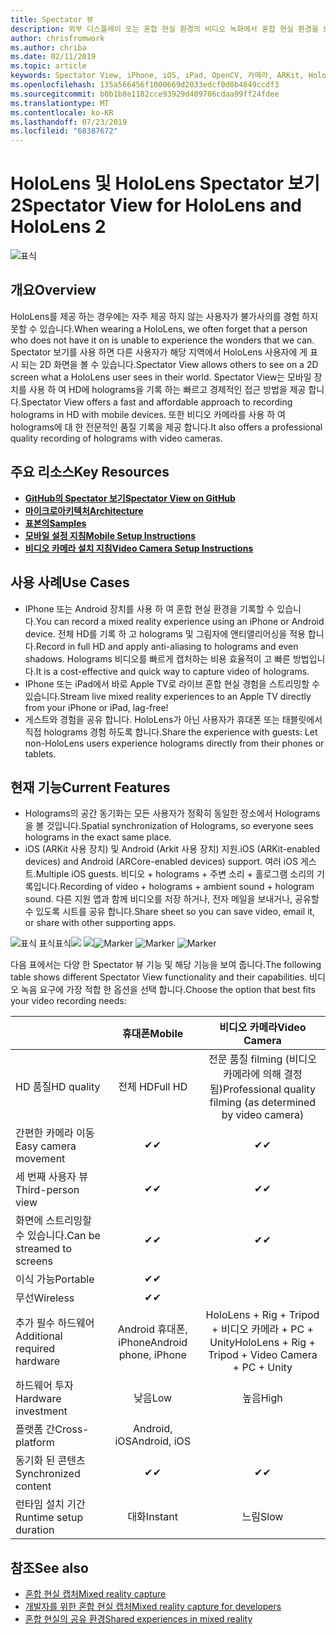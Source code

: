 ```yaml
---
title: Spectator 뷰
description: 외부 디스플레이 또는 혼합 현실 환경의 비디오 녹화에서 혼합 현실 환경을 보여 주는 수단으로 외부 장치에서 holograms을 시각화 합니다.
author: chrisfromwork
ms.author: chriba
ms.date: 02/11/2019
ms.topic: article
keywords: Spectator View, iPhone, iOS, iPad, OpenCV, 카메라, ARKit, HoloLens, Mixed Reality, MixedRealityToolkit, 데모, 레코드
ms.openlocfilehash: 135a566456f1000669d2033edcf0d0b4649ccdf3
ms.sourcegitcommit: b0b1b8e1182cce93929d409706cdaa99ff24fdee
ms.translationtype: MT
ms.contentlocale: ko-KR
ms.lasthandoff: 07/23/2019
ms.locfileid: "68387672"
---
```

# <a name="spectator-view-for-hololens-and-hololens-2"></a><span data-ttu-id="b30a9-104">HoloLens 및 HoloLens Spectator 보기 2</span><span class="sxs-lookup"><span data-stu-id="b30a9-104">Spectator View for HoloLens and HoloLens 2</span></span>

![표식](images/SpecViewPhoneHero.jpg)

## <a name="overview"></a><span data-ttu-id="b30a9-106">개요</span><span class="sxs-lookup"><span data-stu-id="b30a9-106">Overview</span></span>

<span data-ttu-id="b30a9-107">HoloLens를 제공 하는 경우에는 자주 제공 하지 않는 사용자가 불가사의를 경험 하지 못할 수 있습니다.</span><span class="sxs-lookup"><span data-stu-id="b30a9-107">When wearing a HoloLens, we often forget that a person who does not have it on is unable to experience the wonders that we can.</span></span> <span data-ttu-id="b30a9-108">Spectator 보기를 사용 하면 다른 사용자가 해당 지역에서 HoloLens 사용자에 게 표시 되는 2D 화면을 볼 수 있습니다.</span><span class="sxs-lookup"><span data-stu-id="b30a9-108">Spectator View allows others to see on a 2D screen what a HoloLens user sees in their world.</span></span>
<span data-ttu-id="b30a9-109">Spectator View는 모바일 장치를 사용 하 여 HD에 holograms을 기록 하는 빠르고 경제적인 접근 방법을 제공 합니다.</span><span class="sxs-lookup"><span data-stu-id="b30a9-109">Spectator View offers a fast and affordable approach to recording holograms in HD with mobile devices.</span></span> <span data-ttu-id="b30a9-110">또한 비디오 카메라를 사용 하 여 holograms에 대 한 전문적인 품질 기록을 제공 합니다.</span><span class="sxs-lookup"><span data-stu-id="b30a9-110">It also offers a professional quality recording of holograms with video cameras.</span></span>

## <a name="key-resources"></a><span data-ttu-id="b30a9-111">주요 리소스</span><span class="sxs-lookup"><span data-stu-id="b30a9-111">Key Resources</span></span>

* [<span data-ttu-id="b30a9-112">**GitHub의 Spectator 보기**</span><span class="sxs-lookup"><span data-stu-id="b30a9-112">**Spectator View on GitHub**</span></span>](https://github.com/microsoft/MixedReality-SpectatorView)
* [<span data-ttu-id="b30a9-113">**마이크로아키텍처**</span><span class="sxs-lookup"><span data-stu-id="b30a9-113">**Architecture**</span></span>](https://github.com/microsoft/MixedReality-SpectatorView/blob/master/doc/SpectatorView.Architecture.md)
* [<span data-ttu-id="b30a9-114">**표본의**</span><span class="sxs-lookup"><span data-stu-id="b30a9-114">**Samples**</span></span>](https://github.com/microsoft/MixedReality-SpectatorView/tree/master/samples)
* [<span data-ttu-id="b30a9-115">**모바일 설정 지침**</span><span class="sxs-lookup"><span data-stu-id="b30a9-115">**Mobile Setup Instructions**</span></span>](https://github.com/microsoft/MixedReality-SpectatorView/blob/master/doc/SpectatorView.Setup.md)
* [<span data-ttu-id="b30a9-116">**비디오 카메라 설치 지침**</span><span class="sxs-lookup"><span data-stu-id="b30a9-116">**Video Camera Setup Instructions**</span></span>](https://github.com/microsoft/MixedReality-SpectatorView/blob/master/doc/SpectatorView.Setup.VideoCamera.md)

## <a name="use-cases"></a><span data-ttu-id="b30a9-117">사용 사례</span><span class="sxs-lookup"><span data-stu-id="b30a9-117">Use Cases</span></span>
* <span data-ttu-id="b30a9-118">IPhone 또는 Android 장치를 사용 하 여 혼합 현실 환경을 기록할 수 있습니다.</span><span class="sxs-lookup"><span data-stu-id="b30a9-118">You can record a mixed reality experience using an iPhone or Android device.</span></span> <span data-ttu-id="b30a9-119">전체 HD를 기록 하 고 holograms 및 그림자에 앤티앨리어싱을 적용 합니다.</span><span class="sxs-lookup"><span data-stu-id="b30a9-119">Record in full HD and apply anti-aliasing to holograms and even shadows.</span></span> <span data-ttu-id="b30a9-120">Holograms 비디오를 빠르게 캡처하는 비용 효율적이 고 빠른 방법입니다.</span><span class="sxs-lookup"><span data-stu-id="b30a9-120">It is a cost-effective and quick way to capture video of holograms.</span></span>
* <span data-ttu-id="b30a9-121">IPhone 또는 iPad에서 바로 Apple TV로 라이브 혼합 현실 경험을 스트리밍할 수 있습니다.</span><span class="sxs-lookup"><span data-stu-id="b30a9-121">Stream live mixed reality experiences to an Apple TV directly from your iPhone or iPad, lag-free!</span></span>
* <span data-ttu-id="b30a9-122">게스트와 경험을 공유 합니다. HoloLens가 아닌 사용자가 휴대폰 또는 태블릿에서 직접 holograms 경험 하도록 합니다.</span><span class="sxs-lookup"><span data-stu-id="b30a9-122">Share the experience with guests: Let non-HoloLens users experience holograms directly from their phones or tablets.</span></span>

## <a name="current-features"></a><span data-ttu-id="b30a9-123">현재 기능</span><span class="sxs-lookup"><span data-stu-id="b30a9-123">Current Features</span></span>

* <span data-ttu-id="b30a9-124">Holograms의 공간 동기화는 모든 사용자가 정확히 동일한 장소에서 Holograms을 볼 것입니다.</span><span class="sxs-lookup"><span data-stu-id="b30a9-124">Spatial synchronization of Holograms, so everyone sees holograms in the exact same place.</span></span>
* <span data-ttu-id="b30a9-125">iOS (ARKit 사용 장치) 및 Android (Arkit 사용 장치) 지원.</span><span class="sxs-lookup"><span data-stu-id="b30a9-125">iOS (ARKit-enabled devices) and Android (ARCore-enabled devices) support.</span></span>
<span data-ttu-id="b30a9-126">여러 iOS 게스트.</span><span class="sxs-lookup"><span data-stu-id="b30a9-126">Multiple iOS guests.</span></span>
<span data-ttu-id="b30a9-127">비디오 + holograms + 주변 소리 + 홀로그램 소리의 기록입니다.</span><span class="sxs-lookup"><span data-stu-id="b30a9-127">Recording of video + holograms + ambient sound + hologram sound.</span></span>
<span data-ttu-id="b30a9-128">다른 지원 앱과 함께 비디오를 저장 하거나, 전자 메일을 보내거나, 공유할 수 있도록 시트를 공유 합니다.</span><span class="sxs-lookup"><span data-stu-id="b30a9-128">Share sheet so you can save video, email it, or share with other supporting apps.</span></span>

<span data-ttu-id="b30a9-129">![표식](images/SpecViewPhoneDemo.jpg)
표식표식![](images/hololensspectatorview-500px.jpg) ![](images/spectatorview-300px.png)</span><span class="sxs-lookup"><span data-stu-id="b30a9-129">![Marker](images/SpecViewPhoneDemo.jpg)
![Marker](images/hololensspectatorview-500px.jpg) ![Marker](images/spectatorview-300px.png)</span></span>

<span data-ttu-id="b30a9-130">다음 표에서는 다양 한 Spectator 뷰 기능 및 해당 기능을 보여 줍니다.</span><span class="sxs-lookup"><span data-stu-id="b30a9-130">The following table shows different Spectator View functionality and their capabilities.</span></span> <span data-ttu-id="b30a9-131">비디오 녹음 요구에 가장 적합 한 옵션을 선택 합니다.</span><span class="sxs-lookup"><span data-stu-id="b30a9-131">Choose the option that best fits your video recording needs:</span></span>

|                                      | <span data-ttu-id="b30a9-132">휴대폰</span><span class="sxs-lookup"><span data-stu-id="b30a9-132">Mobile</span></span>                  |                    <span data-ttu-id="b30a9-133">비디오 카메라</span><span class="sxs-lookup"><span data-stu-id="b30a9-133">Video Camera</span></span>              |
|--------------------------------------|:-----------------------:|:-------------------------------------------:|
| <span data-ttu-id="b30a9-134">HD 품질</span><span class="sxs-lookup"><span data-stu-id="b30a9-134">HD quality</span></span>                           |         <span data-ttu-id="b30a9-135">전체 HD</span><span class="sxs-lookup"><span data-stu-id="b30a9-135">Full HD</span></span>         |        <span data-ttu-id="b30a9-136">전문 품질 filming (비디오 카메라에 의해 결정 됨)</span><span class="sxs-lookup"><span data-stu-id="b30a9-136">Professional quality filming (as determined by video camera)</span></span>      |
| <span data-ttu-id="b30a9-137">간편한 카메라 이동</span><span class="sxs-lookup"><span data-stu-id="b30a9-137">Easy camera movement</span></span>                 |            <span data-ttu-id="b30a9-138">✔</span><span class="sxs-lookup"><span data-stu-id="b30a9-138">✔</span></span>            |                      <span data-ttu-id="b30a9-139">✔</span><span class="sxs-lookup"><span data-stu-id="b30a9-139">✔</span></span>                      |
| <span data-ttu-id="b30a9-140">세 번째 사용자 뷰</span><span class="sxs-lookup"><span data-stu-id="b30a9-140">Third-person view</span></span>                    |            <span data-ttu-id="b30a9-141">✔</span><span class="sxs-lookup"><span data-stu-id="b30a9-141">✔</span></span>            |                      <span data-ttu-id="b30a9-142">✔</span><span class="sxs-lookup"><span data-stu-id="b30a9-142">✔</span></span>                      |
| <span data-ttu-id="b30a9-143">화면에 스트리밍할 수 있습니다.</span><span class="sxs-lookup"><span data-stu-id="b30a9-143">Can be streamed to screens</span></span>           |            <span data-ttu-id="b30a9-144">✔</span><span class="sxs-lookup"><span data-stu-id="b30a9-144">✔</span></span>            |                      <span data-ttu-id="b30a9-145">✔</span><span class="sxs-lookup"><span data-stu-id="b30a9-145">✔</span></span>                      |
| <span data-ttu-id="b30a9-146">이식 가능</span><span class="sxs-lookup"><span data-stu-id="b30a9-146">Portable</span></span>                             |            <span data-ttu-id="b30a9-147">✔</span><span class="sxs-lookup"><span data-stu-id="b30a9-147">✔</span></span>            |                                             |
| <span data-ttu-id="b30a9-148">무선</span><span class="sxs-lookup"><span data-stu-id="b30a9-148">Wireless</span></span>                             |            <span data-ttu-id="b30a9-149">✔</span><span class="sxs-lookup"><span data-stu-id="b30a9-149">✔</span></span>            |                                             |
| <span data-ttu-id="b30a9-150">추가 필수 하드웨어</span><span class="sxs-lookup"><span data-stu-id="b30a9-150">Additional required hardware</span></span>         |     <span data-ttu-id="b30a9-151">Android 휴대폰, iPhone</span><span class="sxs-lookup"><span data-stu-id="b30a9-151">Android phone, iPhone</span></span>    | <span data-ttu-id="b30a9-152">HoloLens + Rig + Tripod + 비디오 카메라 + PC + Unity</span><span class="sxs-lookup"><span data-stu-id="b30a9-152">HoloLens + Rig + Tripod + Video Camera + PC + Unity</span></span> |
| <span data-ttu-id="b30a9-153">하드웨어 투자</span><span class="sxs-lookup"><span data-stu-id="b30a9-153">Hardware investment</span></span>                  |           <span data-ttu-id="b30a9-154">낮음</span><span class="sxs-lookup"><span data-stu-id="b30a9-154">Low</span></span>            |                     <span data-ttu-id="b30a9-155">높음</span><span class="sxs-lookup"><span data-stu-id="b30a9-155">High</span></span>                    |
| <span data-ttu-id="b30a9-156">플랫폼 간</span><span class="sxs-lookup"><span data-stu-id="b30a9-156">Cross-platform</span></span>                       |           <span data-ttu-id="b30a9-157">Android, iOS</span><span class="sxs-lookup"><span data-stu-id="b30a9-157">Android, iOS</span></span>   |                                             |
| <span data-ttu-id="b30a9-158">동기화 된 콘텐츠</span><span class="sxs-lookup"><span data-stu-id="b30a9-158">Synchronized content</span></span>                 |            <span data-ttu-id="b30a9-159">✔</span><span class="sxs-lookup"><span data-stu-id="b30a9-159">✔</span></span>            |                      <span data-ttu-id="b30a9-160">✔</span><span class="sxs-lookup"><span data-stu-id="b30a9-160">✔</span></span>                      |
| <span data-ttu-id="b30a9-161">런타임 설치 기간</span><span class="sxs-lookup"><span data-stu-id="b30a9-161">Runtime setup duration</span></span>               |         <span data-ttu-id="b30a9-162">대화</span><span class="sxs-lookup"><span data-stu-id="b30a9-162">Instant</span></span>          |                     <span data-ttu-id="b30a9-163">느림</span><span class="sxs-lookup"><span data-stu-id="b30a9-163">Slow</span></span>                    |
## <a name="see-also"></a><span data-ttu-id="b30a9-164">참조</span><span class="sxs-lookup"><span data-stu-id="b30a9-164">See also</span></span>

* [<span data-ttu-id="b30a9-165">혼합 현실 캡처</span><span class="sxs-lookup"><span data-stu-id="b30a9-165">Mixed reality capture</span></span>](mixed-reality-capture.md) 
* [<span data-ttu-id="b30a9-166">개발자를 위한 혼합 현실 캡처</span><span class="sxs-lookup"><span data-stu-id="b30a9-166">Mixed reality capture for developers</span></span>](mixed-reality-capture-for-developers.md)
* [<span data-ttu-id="b30a9-167">혼합 현실의 공유 환경</span><span class="sxs-lookup"><span data-stu-id="b30a9-167">Shared experiences in mixed reality</span></span>](shared-experiences-in-mixed-reality.md)
